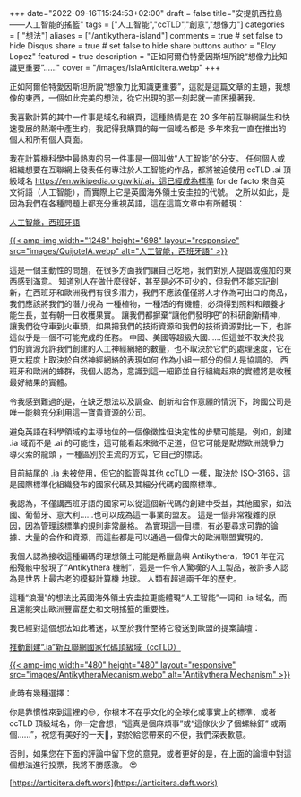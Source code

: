 +++
date="2022-09-16T15:24:53+02:00"
draft = false
title="安提凱西拉島——人工智能的搖籃"
tags = ["人工智能","ccTLD","創意","想像力"]
categories = [ "想法"]
aliases = ["/antikythera-island"]
comments = true # set false to hide Disqus
share = true # set false to hide share buttons
author = "Eloy Lopez"
featured = true
description = "正如阿爾伯特愛因斯坦所說“想像力比知識更重要”......"
cover = "/images/IslaAnticitera.webp"
+++

正如阿爾伯特愛因斯坦所說“想像力比知識更重要”，這就是這篇文章的主題，我想像的東西，一個如此完美的想法，從它出現的那一刻起就一直困擾著我。

我喜歡計算的其中一件事是域名和網頁，這種熱情是在 20 多年前互聯網誕生和快速發展的熱潮中產生的，我記得我購買的每一個域名都是 多年來我一直在推出的個人和所有個人頁面。

我在計算機科學中最熱衷的另一件事是一個叫做“人工智能”的分支。 任何個人或組織想要在互聯網上發表任何專注於人工智能的作品，都將被迫使用 ccTLD .ai 頂級域名 https://en.wikipedia.org/wiki/.ai，這已經成為標準 for de facto 來自英文術語（人工智能），而實際上它是英國海外領土安圭拉的代號。 之所以如此，是因為我們在各種問題上都充分重視英語，這在這篇文章中有所體現：

[人工智能，西班牙語](https://www.abc.es/opinion/abci-inteligencia-artificial-espanol-201903272343_noticia.html)

[{{< amp-img width="1248" height="698" layout="responsive" src="images/QuijoteIA.webp" alt="人工智能，西班牙語" >}}](https://www.abc.es/opinion/abci-inteligencia-artificial-espanol-201903272343_noticia.html)

這是一個主動性的問題，在很多方面我們讓自己吃地，我們對別人提倡或強加的東西感到滿意。 知道別人在做什麼很好，甚至是必不可少的，但我們不能忘記創新，在西班牙和歐洲我們有很多潛力，我們不應該僅僅將人才作為可出口的商品，我們應該將我們的潛力視為 一種植物，一種活的有機體，必須得到照料和餵養才能生長，並有朝一日收穫果實。 讓我們都摒棄“讓他們發明吧”的科研創新精神，讓我們從守車到火車頭，如果把我們的技術資源和我們的技術資源對比一下，也許這似乎是一個不可能完成的任務。 中國、美國等超級大國……但這並不取決於我們的資源允許我們創建的人工神經網絡的數量，也不取決於它們的處理速度，它在更大程度上取決於自然神經網絡的表現如何 作為小組一部分的個人是協調的。 西班牙和歐洲的蜂群，我個人認為，意識到這一細節並自行組織起來的實體將是收穫最好結果的實體。

令我感到難過的是，在缺乏想法以及調查、創新和合作意願的情況下，跨國公司是唯一能夠充分利用這一寶貴資源的公司。

避免英語在科學領域的主導地位的一個像徵性但決定性的步驟可能是，例如，創建 .ia 域而不是 .ai 的可能性，這可能看起來微不足道，但它可能是點燃歐洲競爭力導火索的龍頭 ，一種區別於主流的方式，它自己的標誌。

目前結尾的 .ia 未被使用，但它的監管與其他 ccTLD 一樣，取決於 ISO-3166，這是國際標準化組織發布的國家代碼及其細分代碼的國際標準。

我認為，不僅講西班牙語的國家可以從這個新代碼的創建中受益，其他國家，如法國、葡萄牙、意大利……也可以成為這一事業的盟友。
這是一個非常複雜的原因，因為管理該標準的規則非常嚴格。 為實現這一目標，有必要尋求可靠的論據、大量的合作和資源，而這些都是可以通過一個偉大的歐洲聯盟實現的。

我個人認為接收這種編碼的理想領土可能是希臘島嶼 Antikythera，1901 年在沉船殘骸中發現了“Antikythera 機制”，這是一件令人驚嘆的人工製品，被許多人認為是世界上最古老的模擬計算機 地球。 人類有超過兩千年的歷史。

這種“浪漫”的想法比英國海外領土安圭拉更能體現“人工智能”一詞和 .ia 域名，而且還能突出歐洲豐富歷史和文明搖籃的重要性。

我已經對這個想法如此著迷，以至於我什至將它發送到歐盟的提案論壇：

[推動創建“.ia”新互聯網國家代碼頂級域（ccTLD）](https://futureu.europa.eu/processes/Digital/f/15/proposals/27592?locale=es)

[{{< amp-img width="480" height="480" layout="responsive" src="images/AntikytheraMecanism.webp" alt="Antikythera Mechanism" >}}](https://futureu.europa.eu/processes/Digital/f/15/proposals/27592?locale=es)

此時有幾種選擇：

你是靠慣性來到這裡的😒，你根本不在乎文化的全球化或事實上的標準，或者 ccTLD 頂級域名，你一定會想，“這真是個麻煩事”或“這傢伙少了個螺絲釘” 或兩個……”，祝您有美好的一天🫡，對於給您帶來的不便，我們深表歉意。

否則，如果您在下面的評論中留下您的意見，或者更好的是，在上面的論壇中對這個想法進行投票，我將不勝感激。 😍

[https://anticitera.deft.work](https://anticitera.deft.work)